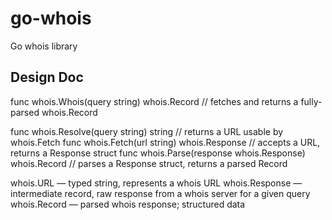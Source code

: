 # go-whois

Go whois library

## Design Doc

func whois.Whois(query string) whois.Record             // fetches and returns a fully-parsed whois.Record

func whois.Resolve(query string) string                 // returns a URL usable by whois.Fetch
func whois.Fetch(url string) whois.Response             // accepts a URL, returns a Response struct
func whois.Parse(response whois.Response) whois.Record  // parses a Response struct, returns a parsed Record

whois.URL — typed string, represents a whois URL
whois.Response — intermediate record, raw response from a whois server for a given query
whois.Record — parsed whois response; structured data
